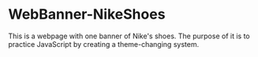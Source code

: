# WebBanner-NikeShoes
This is a webpage with one banner of Nike's shoes. The purpose of it is to practice JavaScript by creating a theme-changing system.
